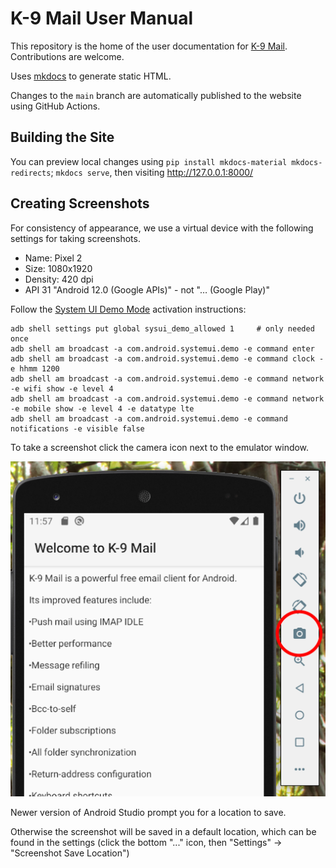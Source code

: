 # K-9 Mail User Manual

This repository is the home of the user documentation for [K-9 Mail](https://k9mail.app/). Contributions are welcome.

Uses [mkdocs](https://www.mkdocs.org/) to generate static HTML.

Changes to the `main` branch are automatically published to the website using GitHub Actions.

## Building the Site

You can preview local changes using `pip install mkdocs-material mkdocs-redirects`; `mkdocs serve`,
then visiting http://127.0.0.1:8000/

## Creating Screenshots

For consistency of appearance, we use a virtual device with the following settings for taking screenshots.

* Name: Pixel 2
* Size: 1080x1920 
* Density: 420 dpi
* API 31 "Android 12.0 (Google APIs)" - not "… (Google Play)"

Follow the [System UI Demo Mode](https://android.googlesource.com/platform/frameworks/base/+/master/packages/SystemUI/docs/demo_mode.md)
activation instructions:

```
adb shell settings put global sysui_demo_allowed 1     # only needed once
adb shell am broadcast -a com.android.systemui.demo -e command enter
adb shell am broadcast -a com.android.systemui.demo -e command clock -e hhmm 1200
adb shell am broadcast -a com.android.systemui.demo -e command network -e wifi show -e level 4
adb shell am broadcast -a com.android.systemui.demo -e command network -e mobile show -e level 4 -e datatype lte
adb shell am broadcast -a com.android.systemui.demo -e command notifications -e visible false
```

To take a screenshot click the camera icon next to the emulator window.

![Android emulator with toolbar window](readme_images/screenshot_icon.png)

Newer version of Android Studio prompt you for a location to save.

Otherwise the screenshot will be saved in a default location, which can be found in the settings (click
the bottom "..." icon, then "Settings" -> "Screenshot Save Location")
